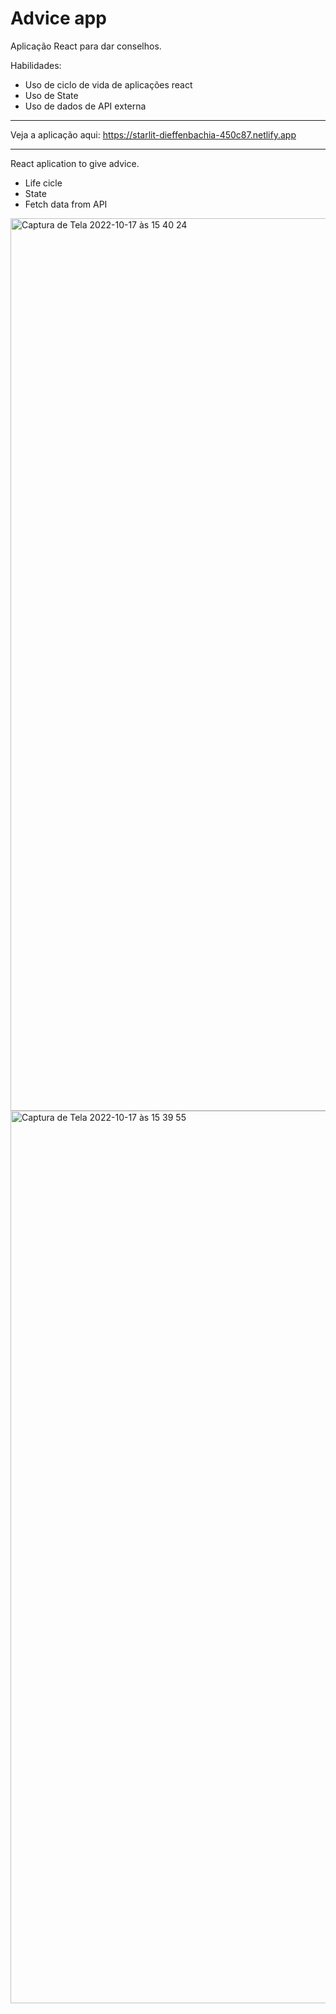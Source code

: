# Advice app 

Aplicação React para dar conselhos.

Habilidades:
- Uso de ciclo de vida de aplicações react
- Uso de State
- Uso de dados de API externa

---
Veja a aplicação aqui: https://starlit-dieffenbachia-450c87.netlify.app

---

React aplication to give advice.

- Life cicle
- State
- Fetch data from API
<img width="1428" alt="Captura de Tela 2022-10-17 às 15 40 24" src="https://user-images.githubusercontent.com/76595905/196257288-3d7095c9-e5f6-4582-b597-07765051aad5.png">

<img width="1428" alt="Captura de Tela 2022-10-17 às 15 39 55" src="https://user-images.githubusercontent.com/76595905/196257291-2cb86d3a-a230-458d-aebe-1a6719961708.png">
